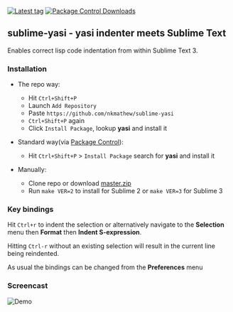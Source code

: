 [![Latest tag][tag]][tag~]
[![Package Control Downloads][pkg-downloads]][pkg-downloads~]

## sublime-yasi - yasi indenter meets Sublime Text

Enables correct lisp code indentation from within Sublime Text 3.

### Installation
+ The repo way:

  + Hit `Ctrl+Shift+P`
  + Launch `Add Repository`
  + Paste `https://github.com/nkmathew/sublime-yasi`
  + `Ctrl+Shift+P` again
  + Click `Install Package`, lookup **yasi** and install it

+ Standard way(via [Package Control][pkg]):
  + Hit `Ctrl+Shift+P` > `Install Package` search for **yasi** and install it

+ Manually:
  + Clone repo or download [master.zip][zip]
  + Run `make VER=2` to install for Sublime 2 or `make VER=3` for Sublime 3

### Key bindings
Hit `Ctrl+r` to indent the selection or alternatively navigate to the **Selection**
menu then **Format** then **Indent S-expression**.

Hitting `Ctrl-r` without an existing selection will result in the current line being
reindented.

As usual the bindings can be changed from the **Preferences** menu

### Screencast
![Demo](http://imgur.com/TlQgSFb.png)

[tag]: https://img.shields.io/github/tag/nkmathew/sublime-yasi.svg
[tag~]: https://github.com/nkmathew/sublime-yasi/releases
[pkg-downloads]: https://packagecontrol.herokuapp.com/downloads/yasi-indenter.svg
[pkg-downloads~]: https://packagecontrol.io/packages/yasi-indenter
[pkg]: https://packagecontrol.io/
[zip]: https://github.com/nkmathew/sublime-yasi/archive/master.zip
